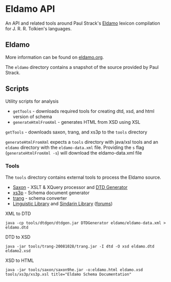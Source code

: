# Eldamo API

An API and related tools around Paul Strack's [Eldamo](http://eldamo.org/) lexicon compilation for J. R. R. Tolkien's languages.


## Eldamo

More information can be found on [eldamo.org](http://eldamo.org/).

The `eldamo` directory contains a snapshot of the source provided by Paul Strack.

## Scripts

Utility scripts for analysis

* `getTools` - downloads required tools for creating dtd, xsd, and html version of schema
* `generateHtmlFromXml` - generates HTML from XSD using XSL


`getTools` - downloads saxon, trang, and xs3p to the `tools` directory

`generateHtmlFromXml` expects a `tools` directory with java/xsl tools and an `eldamo` directory with the `eldamo-data.xml` file. Providing the `s` flag (`generateHtmlFromXml -s`) will download the eldamo-data.xml file

### Tools

The `tools` directory contains external tools to process the Eldamo source.

* [Saxon](http://sourceforge.net/projects/saxon/) - XSLT &amp; XQuery processor and [DTD Generator](http://sourceforge.net/projects/saxon/files/DTDGenerator/)
* [xs3p](http://sourceforge.net/projects/xs3p/) - Schema document generator
* [trang](http://www.thaiopensource.com/relaxng/trang-manual.html) - schema converter
* [Linguistic Library](http://linguisticlibrary.org/) and [Sindarin Library](http://sindarinlibrary.com/) ([forums](http://sindarinlibrary.boards.net/))

XML to DTD

	java -cp tools/dtdgen/dtdgen.jar DTDGenerator eldamo/eldamo-data.xml > eldamo.dtd

DTD to XSD

	java -jar tools/trang-20081028/trang.jar -I dtd -O xsd eldamo.dtd eldamo2.xsd


XSD to HTML

	java -jar tools/saxon/saxon9he.jar -o:eldamo.html eldamo.xsd tools/xs3p/xs3p.xsl title="Eldamo Schema Documentation"